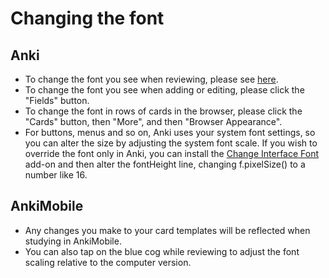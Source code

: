 # Changing the font

<h2>Anki</h2>

- To change the font you see when reviewing, please see [here](https://docs.ankiweb.net/templates/styling.html).
- To change the font you see when adding or editing, please click the "Fields" button.
- To change the font in rows of cards in the browser, please click the "Cards" button, then "More", and then "Browser Appearance".
- For buttons, menus and so on, Anki uses your system font settings, so you can alter the size by adjusting the system font scale. If you wish to override the font only in Anki, you can install the [Change Interface Font](https://ankiweb.net/shared/info/1431333984) add-on and then alter the fontHeight line, changing f.pixelSize() to a number like 16.

<h2>AnkiMobile</h2>

- Any changes you make to your card templates will be reflected when studying in AnkiMobile.
- You can also tap on the blue cog while reviewing to adjust the font scaling relative to the computer version.
